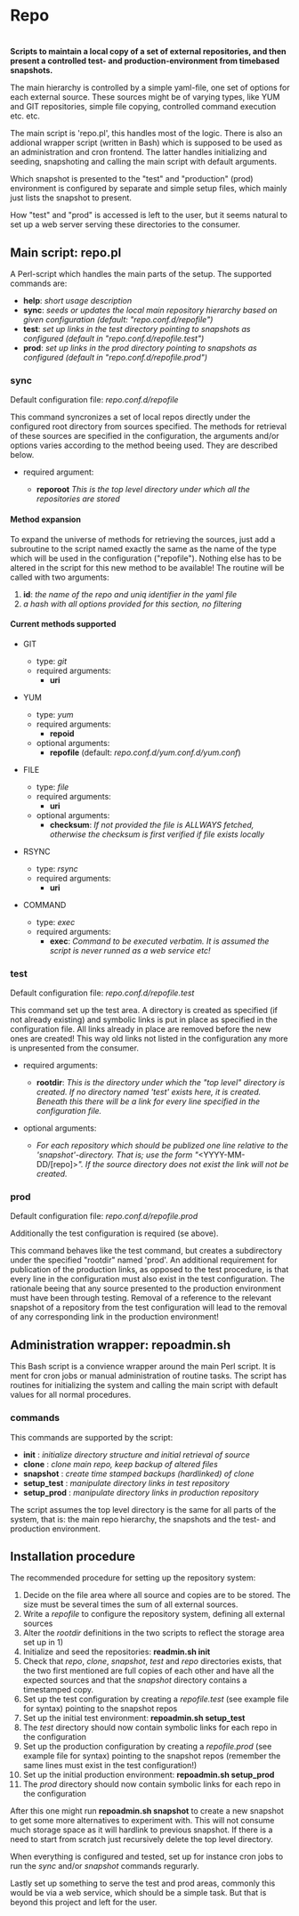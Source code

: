 # Repo
#
**Scripts to maintain a local copy of a set of external repositories, and then present a controlled test- and production-environment from timebased snapshots.**

The main hierarchy is controlled by a simple yaml-file, one set of options for each
external source. These sources might be of varying types, like YUM and GIT repositories,
simple file copying, controlled command execution etc. etc.

The main script is 'repo.pl', this handles most of the logic. There is also an addional
wrapper script (written in Bash) which is supposed to be used as an administration and
cron frontend. The latter handles initializing and seeding, snapshoting and calling the
main script with default arguments.

Which snapshot is presented to the "test" and "production" (prod) environment is configured by
separate and simple setup files, which mainly just lists the snapshot to present.

How "test" and "prod" is accessed is left to the user, but it seems natural to set up a web server
serving these directories to the consumer.



## Main script: repo.pl

A Perl-script which handles the main parts of the setup. The supported commands are:

- **help**: *short usage description*
- **sync**: *seeds or updates the local main repository hierarchy based on given configuration (default: "*repo.conf.d/repofile*")*
- **test**: *set up links in the test directory pointing to snapshots as configured (default in "*repo.conf.d/repofile.test*")*
- **prod**: *set up links in the prod directory pointing to snapshots as configured (default in "*repo.conf.d/repofile.prod*")*

### sync

Default configuration file: *repo.conf.d/repofile*

This command syncronizes a set of local repos directly under the configured root directory from sources specified.
The methods for retrieval of these sources are specified in the configuration, the arguments and/or options varies
according to the method beeing used. They are described below.

- required argument:

    - **reporoot** *This is the top level directory under which all the repositories are stored*

#### Method expansion

To expand the universe of methods for retrieving the sources, just add a subroutine to the script named exactly the same as the
name of the type which will be used in the configuration ("repofile"). Nothing else has to be altered in the script for this
new method to be available! The routine will be called with two arguments:

1. **id**: *the name of the repo and uniq identifier in the yaml file*
2. *a hash with all options provided for this section, no filtering*

#### Current methods supported

- GIT
    - type: *git*
    - required arguments:
        - **uri**

- YUM
    - type: *yum*
    - required arguments:
        - **repoid**
    - optional arguments:
        - **repofile** (default: *repo.conf.d/yum.conf.d/yum.conf*)

- FILE
    - type: *file*
    - required arguments:
        - **uri**
    - optional arguments:
        - **checksum**: *If not provided the file is ALLWAYS fetched, otherwise the checksum is first verified if file exists locally*

- RSYNC
    - type: *rsync*
    - required arguments:
        - **uri**

- COMMAND
    - type: *exec*
    - required arguments:
        - **exec**: *Command to be executed verbatim. It is assumed the script is never runned as a web service etc!*


### test

Default configuration file: *repo.conf.d/repofile.test*

This command set up the test area. A directory is created as specified (if not already existing) and symbolic links is put in place as specified in
the configuration file. All links already in place are removed before the new ones are created! This way old links not listed in the configuration
any more is unpresented from the consumer.

- required arguments:
    - **rootdir**: *This is the directory under which the "top level" directory is created. If no directory named 'test' exists here, it is created. Beneath this 
               there will be a link for every line specified in the configuration file.*

- optional arguments:
    - *For each repository which should be publized one line relative to the 'snapshot'-directory. That is; use the form "*<YYYY-MM-DD/[repo]>*".
      If the source directory does not exist the link will _not_ be created.*

### prod

Default configuration file: *repo.conf.d/repofile.prod*

Additionally the test configuration is required (se above).

This command behaves like the test command, but creates a subdirectory under the specified "rootdir" named 'prod'. An additional requirement for publication
of the production links, as opposed to the test procedure, is that every line in the configuration must also exist in the test configuration. The rationale
beeing that any source presented to the production environment must have been through testing. Removal of a reference to the relevant snapshot of a repository from
the test configuration will lead to the removal of any corresponding link in the production environment!



## Administration wrapper: repoadmin.sh

This Bash script is a convience wrapper around the main Perl script. It is ment for cron jobs or manual administration of routine tasks. The script has routines
for initializing the system and calling the main script with default values for all normal procedures.

### commands

This commands are supported by the script:

- **init**        : *initialize directory structure and initial retrieval of source*
- **clone**       : *clone main repo, keep backup of altered files*
- **snapshot**    : *create time stamped backups (hardlinked) of clone*
- **setup_test**  : *manipulate directory links in test repository*
- **setup_prod**  : *manipulate directory links in production repository*


The script assumes the top level directory is the same for all parts of the system, that is: the main repo hierarchy, the snapshots and the test- and production environment.


## Installation procedure

The recommended procedure for setting up the repository system:

1. Decide on the file area where all source and copies are to be stored. The size must be several times the sum of all external sources.
2. Write a *repofile* to configure the repository system, defining all external sources
3. Alter the *rootdir* definitions in the two scripts to reflect the storage area set up in 1)
4. Initialize and seed the repositories: **readmin.sh init**
5. Check that *repo*, *clone*, *snapshot*, *test* and *repo* directories exists, that the two first mentioned are full copies of each other and have all the expected sources and 
   that the *snapshot* directory contains a timestamped copy.
6. Set up the test configuration by creating a *repofile.test* (see example file for syntax) pointing to the snapshot repos
7. Set up the initial test environment: **repoadmin.sh setup_test**
8. The *test* directory should now contain symbolic links for each repo in the configuration
9. Set up the production configuration by creating a *repofile.prod* (see example file for syntax) pointing to the snapshot repos (remember the same lines must exist in the test configuration!)
10. Set up the initial production environment: **repoadmin.sh setup_prod**
11. The *prod* directory should now contain symbolic links for each repo in the configuration

After this one might run **repoadmin.sh snapshot** to create a new snapshot to get some more alternatives to experiment with. This will not consume much storage space as it will hardlink to previous snapshot. If there is a need to start from scratch just recursively delete the top level directory.

When everything is configured and tested, set up for instance cron jobs to run the *sync* and/or *snapshot* commands regurarly.

Lastly set up something to serve the test and prod areas, commonly this would be via a web service, which should be a simple task. But that is beyond this project and left for the user.

